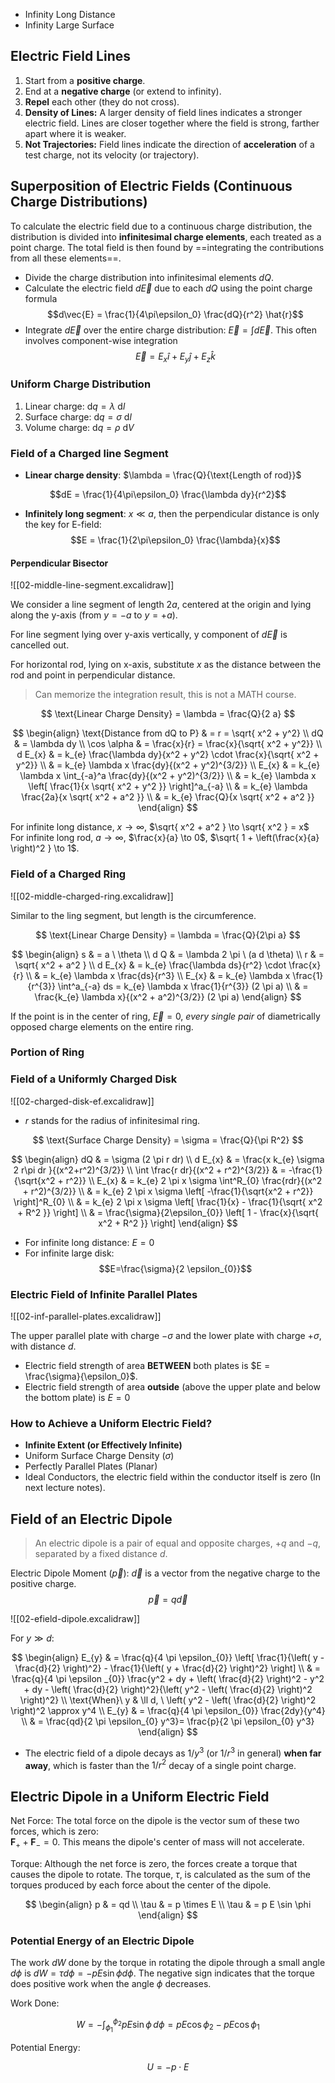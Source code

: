 - Infinity Long Distance
- Infinity Large Surface

## Electric Field Lines

1. Start from a **positive charge**.
2. End at a **negative charge** (or extend to infinity).
3. **Repel** each other (they do not cross).
4. **Density of Lines:** A larger density of field lines indicates a stronger electric field. Lines are closer together where the field is strong, farther apart where it is weaker.
5. **Not Trajectories:** Field lines indicate the direction of **acceleration** of a test charge, not its velocity (or trajectory).

## Superposition of Electric Fields (Continuous Charge Distributions)

To calculate the electric field due to a continuous charge distribution, the distribution is divided into **infinitesimal charge elements**, each treated as a point charge. The total field is then found by ==integrating the contributions from all these elements==.

- Divide the charge distribution into infinitesimal elements $dQ$.
- Calculate the electric field $d\vec{E}$ due to each $dQ$ using the point charge formula $$d\vec{E} = \frac{1}{4\pi\epsilon_0} \frac{dQ}{r^2} \hat{r}$$
- Integrate $d\vec{E}$ over the entire charge distribution: $\vec{E} = \int d\vec{E}$. This often involves component-wise integration $$\vec{E} = E_x \hat{i} + E_y \hat{j} + E_z \hat{k}$$

### Uniform Charge Distribution

1. Linear charge: $\mathrm{d} q = \lambda \ \mathrm{d}l$
2. Surface charge: $\mathrm{d} q = \sigma \ \mathrm{d} l$
3. Volume charge: $\mathrm{d} q = \rho \ \mathrm{d} V$

### Field of a Charged line Segment

- **Linear charge density**: $\lambda = \frac{Q}{\text{Length of rod}}$

$$dE = \frac{1}{4\pi\epsilon_0} \frac{\lambda dy}{r^2}$$

- **Infinitely long segment**: $x \ll a$, then the perpendicular distance is only the key for E-field: $$E = \frac{1}{2\pi\epsilon_0} \frac{\lambda}{x}$$

#### Perpendicular Bisector

![[02-middle-line-segment.excalidraw]]

We consider a line segment of length $2a$, centered at the origin and lying along the y-axis (from $y=-a$ to $y=+a$).

For line segment lying over y-axis vertically, y component of $d \vec{E}$ is cancelled out.

For horizontal rod, lying on x-axis, substitute $x$ as the distance between the rod and point in perpendicular distance.

> Can memorize the integration result, this is not a MATH course.

$$
\text{Linear Charge Density} = \lambda = \frac{Q}{2 a}
$$

$$
\begin{align}
\text{Distance from dQ to P}  & = r = \sqrt{ x^2 + y^2}  \\
dQ   & = \lambda dy \\
\cos \alpha  & = \frac{x}{r} = \frac{x}{\sqrt{ x^2 + y^2}} \\
d E_{x}  &  = k_{e} \frac{\lambda dy}{x^2 + y^2} \cdot \frac{x}{\sqrt{ x^2 + y^2}} \\
 & = k_{e} \lambda x \frac{dy}{(x^2 + y^2)^{3/2}}  \\
E_{x}  & = k_{e} \lambda x \int_{-a}^a \frac{dy}{(x^2 + y^2)^{3/2}} \\
 & = k_{e} \lambda x \left[ \frac{1}{x \sqrt{ x^2 + y^2 }} \right]^a_{-a} \\
 & = k_{e} \lambda \frac{2a}{x \sqrt{ x^2 + a^2 }} \\
 & = k_{e} \frac{Q}{x \sqrt{ x^2 + a^2 }}
\end{align}
$$

For infinite long distance, $x \to \infty$, $\sqrt{ x^2 + a^2 } \to \sqrt{ x^2 } = x$  
For infinite long rod, $a \to \infty$, $\frac{x}{a} \to 0$, $\sqrt{ 1 + \left(\frac{x}{a} \right)^2 } \to 1$.

### Field of a Charged Ring

![[02-middle-charged-ring.excalidraw]]

Similar to the ling segment, but length is the circumference.

$$
\text{Linear Charge Density} = \lambda = \frac{Q}{2\pi a}
$$

$$
\begin{align}
s  & = a \ \theta \\
d Q  & = \lambda 2 \pi \ (a d \theta) \\
r  & = \sqrt{ x^2 + a^2 } \\
d E_{x}  &  = k_{e} \frac{\lambda ds}{r^2} \cdot \frac{x}{r} \\
 & = k_{e} \lambda x \frac{ds}{r^3} \\
E_{x}  & = k_{e} \lambda x \frac{1}{r^{3}} \int^a_{-a} ds = k_{e} \lambda x \frac{1}{r^{3}} (2 \pi a) \\
 & = \frac{k_{e} \lambda x}{(x^2 + a^2)^{3/2}} (2 \pi a)
\end{align}
$$

If the point is in the center of ring, $\vec{E} = 0$, _every single pair_ of diametrically opposed charge elements on the entire ring.

### Portion of Ring

### Field of a Uniformly Charged Disk

![[02-charged-disk-ef.excalidraw]]

- $r$ stands for the radius of infinitesimal ring.

$$
\text{Surface Charge Density} = \sigma = \frac{Q}{\pi R^2}
$$

$$
\begin{align}
dQ  & = \sigma (2 \pi r dr)  \\
d E_{x} & = \frac{x k_{e} \sigma 2 r\pi dr }{(x^2+r^2)^{3/2}}  \\
\int \frac{r dr}{(x^2 + r^2)^{3/2}}  & = -\frac{1}{\sqrt{x^2 + r^2}} \\
E_{x}  & = k_{e} 2 \pi x \sigma \int^R_{0} \frac{rdr}{(x^2 + r^2)^{3/2}} \\
 & = k_{e} 2 \pi x \sigma \left[ -\frac{1}{\sqrt{x^2 + r^2}} \right]^R_{0} \\
 & = k_{e} 2 \pi x \sigma \left[ \frac{1}{x} - \frac{1}{\sqrt{ x^2 + R^2 }} \right] \\
 & = \frac{\sigma}{2\epsilon_{0}} \left[ 1 - \frac{x}{\sqrt{ x^2 + R^2 }} \right]
\end{align}
$$

- For infinite long distance: $E = 0$
- For infinite large disk: $$E=\frac{\sigma}{2 \epsilon_{0}}$$

### Electric Field of Infinite Parallel Plates

![[02-inf-parallel-plates.excalidraw]]

The upper parallel plate with charge $- \sigma$ and the lower plate with charge $+ \sigma$, with distance $d$.

- Electric field strength of area **BETWEEN** both plates is $E = \frac{\sigma}{\epsilon_0}$.
- Electric field strength of area **outside** (above the upper plate and below the bottom plate) is $E = 0$

### How to Achieve a Uniform Electric Field?

- **Infinite Extent (or Effectively Infinite)**
- Uniform Surface Charge Density ($\sigma$)
- Perfectly Parallel Plates (Planar)
- Ideal Conductors, the electric field within the conductor itself is zero (In next lecture notes).

## Field of an Electric Dipole

> An electric dipole is a pair of equal and opposite charges, $+q$ and $-q$, separated by a fixed distance $d$.

Electric Dipole Moment ($\vec{p}$): $\vec{d}$ is a vector from the negative charge to the positive charge. $$\vec{p} = q\vec{d}$$

![[02-efield-dipole.excalidraw]]

For $y \gg d$:

$$
\begin{align}
E_{y} & = \frac{q}{4 \pi \epsilon_{0}}  \left[ \frac{1}{\left( y - \frac{d}{2} \right)^2} - \frac{1}{\left( y + \frac{d}{2} \right)^2} \right]   \\
 & = \frac{q}{4 \pi \epsilon _{0}} \frac{y^2 + dy + \left( \frac{d}{2} \right)^2 - y^2 + dy - \left( \frac{d}{2} \right)^2}{\left( y^2 - \left( \frac{d}{2} \right)^2 \right)^2} \\
\text{When}\  y  &  \ll d,  \ \left( y^2 -  \left( \frac{d}{2} \right)^2   \right)^2 \approx y^4 \\
 E_{y}  & = \frac{q}{4 \pi \epsilon_{0}} \frac{2dy}{y^4} \\
 & = \frac{qd}{2 \pi \epsilon_{0} y^3}= \frac{p}{2 \pi \epsilon_{0} y^3}
\end{align}
$$

- The electric field of a dipole decays as $1/y^3$ (or $1/r^3$ in general) **when far away**, which is faster than the $1/r^2$ decay of a single point charge.

## Electric Dipole in a Uniform Electric Field

Net Force: The total force on the dipole is the vector sum of these two forces, which is zero:  
$\mathbf{F}_{+} + \mathbf{F}_{-} = 0$. This means the dipole's center of mass will not accelerate.

Torque: Although the net force is zero, the forces create a torque that causes the dipole to rotate. The torque, $\tau$, is calculated as the sum of the torques produced by each force about the center of the dipole.

$$
\begin{align}
p  & = qd \\
\tau  & = p \times E \\
\tau  & = p E \sin \phi
\end{align}
$$

### Potential Energy of an Electric Dipole

The work $dW$ done by the torque in rotating the dipole through a small angle $d\phi$ is $dW = \tau d\phi = -pE \sin\phi d\phi$. The negative sign indicates that the torque does positive work when the angle $\phi$ decreases.

Work Done:

$$W = -\int_{\phi_1}^{\phi_2} pE \sin\phi \, d\phi = pE \cos\phi_2 - pE \cos\phi_1$$

Potential Energy:

$$
U = - p \cdot E
$$
